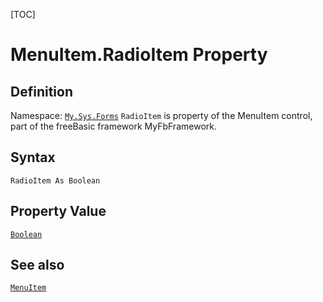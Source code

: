 [TOC]
# MenuItem.RadioItem Property

## Definition
Namespace: [`My.Sys.Forms`](My.Sys.Forms.md)
`RadioItem` is property of the MenuItem control, part of the freeBasic framework MyFbFramework.
## Syntax
```freeBasic
RadioItem As Boolean
```
## Property Value
[`Boolean`]("https://www.freebasic.net/wiki/KeyPgBoolean")
## See also
[`MenuItem`](MenuItem.md)
